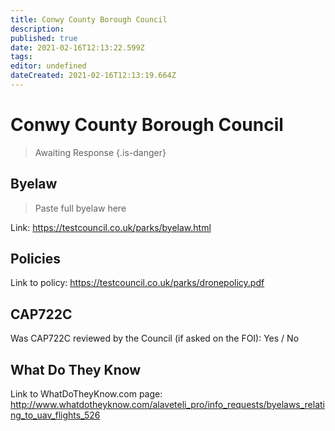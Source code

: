 ```yaml
---
title: Conwy County Borough Council
description: 
published: true
date: 2021-02-16T12:13:22.599Z
tags: 
editor: undefined
dateCreated: 2021-02-16T12:13:19.664Z
---
```


# Conwy County Borough Council
>  Awaiting Response
> {.is-danger}

## Byelaw
> Paste full byelaw here

Link:
https://testcouncil.co.uk/parks/byelaw.html

## Policies
Link to policy:
https://testcouncil.co.uk/parks/dronepolicy.pdf

## CAP722C

Was CAP722C reviewed by the Council (if asked on the FOI): Yes / No

## What Do They Know

Link to WhatDoTheyKnow.com page:
http://www.whatdotheyknow.com/alaveteli_pro/info_requests/byelaws_relating_to_uav_flights_526

